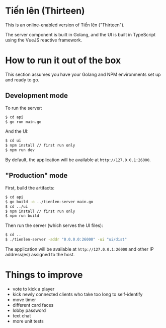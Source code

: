 # Tiến lên (Thirteen)

This is an online-enabled version of Tiến lên ("Thirteen").

The server component is built in Golang, and the UI is built in TypeScript using the VueJS reactive framework.

# How to run it out of the box

This section assumes you have your Golang and NPM environments set up and ready to go.

## Development mode

To run the server:

```bash
$ cd api
$ go run main.go
```

And the UI:

```bash
$ cd ui
$ npm install // first run only
$ npm run dev
```

By default, the application will be available at `http://127.0.0.1:26000`.

## "Production" mode

First, build the artifacts:

```bash
$ cd api
$ go build -o ../tienlen-server main.go
$ cd ../ui
$ npm install // first run only
$ npm run build
```

Then run the server (which serves the UI files):

```bash
$ cd ..
$ ./tienlen-server -addr "0.0.0.0:26000" -ui "ui/dist"
```

The application will be available at `http://127.0.0.1:26000` and other IP address(es) assigned to the host.

# Things to improve

- vote to kick a player
- kick newly connected clients who take too long to self-identify
- move timer
- different card faces
- lobby password
- text chat
- more unit tests
